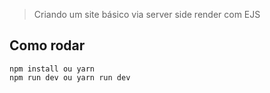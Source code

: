 > Criando um site básico via server side render com EJS

## Como rodar

```
npm install ou yarn
npm run dev ou yarn run dev
```
